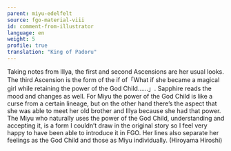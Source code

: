 ```yaml
---
parent: miyu-edelfelt
source: fgo-material-viii
id: comment-from-illustrator
language: en
weight: 5
profile: true
translation: "King of Padoru"
---
```


Taking notes from Illya, the first and second Ascensions are her usual looks. The third Ascension is the form of the if of「What if she became a magical girl while retaining the power of the God Child……」. Sapphire reads the mood and changes as well. For Miyu the power of the God Child is like a curse from a certain lineage, but on the other hand there’s the aspect that she was able to meet her old brother and Illya because she had that power. The Miyu who naturally uses the power of the God Child, understanding and accepting it, is a form I couldn’t draw in the original story so I feel very happy to have been able to introduce it in FGO. Her lines also separate her feelings as the God Child and those as Miyu individually. (Hiroyama Hiroshi)
